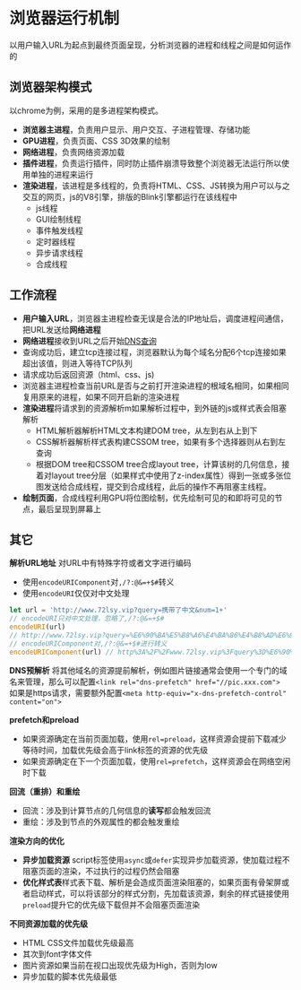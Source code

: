 # 浏览器运行机制
以用户输入URL为起点到最终页面呈现，分析浏览器的进程和线程之间是如何运作的
## 浏览器架构模式
以chrome为例，采用的是多进程架构模式。<br/>
- **浏览器主进程**，负责用户显示、用户交互、子进程管理、存储功能
- **GPU进程**，负责页面、CSS 3D效果的绘制
- **网络进程**，负责网络资源加载
- **插件进程**，负责运行插件，同时防止插件崩溃导致整个浏览器无法运行所以使用单独的进程来运行
- **渲染进程**，该进程是多线程的，负责将HTML、CSS、JS转换为用户可以与之交互的网页，js的V8引擎，排版的Blink引擎都运行在该线程中
    - js线程
    - GUI绘制线程
    - 事件触发线程
    - 定时器线程
    - 异步请求线程
    - 合成线程
## 工作流程
- **用户输入URL**，浏览器主进程检查无误是合法的IP地址后，调度进程间通信，把URL发送给**网络进程**<br/>
- **网络进程**接收到URL之后开始[DNS查询](/networkAngBrowser/http-dns/)<br/>
- 查询成功后，建立tcp连接过程，浏览器默认为每个域名分配6个tcp连接如果超出该值，则进入等待TCP队列<br/>
- 请求成功后返回资源（html、css、js)
- 浏览器主进程检查当前URL是否与之前打开渲染进程的根域名相同，如果相同复用原来的进程，如果不同开启新的渲染进程<br/>
- **渲染进程**将请求到的资源解析m如果解析过程中，到外链的js或样式表会阻塞解析
    - HTML解析器解析HTML文本构建DOM tree，从左到右从上到下
    - CSS解析器解析样式表构建CSSOM tree，如果有多个选择器则从右到左查询
    - 根据DOM tree和CSSOM tree合成layout tree，计算该树的几何信息，接着对layout tree分层（如果样式中使用了z-index属性）得到一张或多张位图发送给合成线程，提交到合成线程，此后的操作不再阻塞主线程。
- **绘制页面**，合成线程利用GPU将位图绘制，优先绘制可见的和即将可见的节点，最后呈现到屏幕上

## 其它

**解析URL地址**
对URL中有特殊字符或者文字进行编码
- 使用`encodeURIComponent`对`,/?:@&=+$#`转义
- 使用`encodeURI`仅仅对中文处理
```javascript
let url = 'http://www.72lsy.vip?query=携带了中文&num=1+'
// encodeURI只对中文处理，忽略了,/?:@&=+$#
encodeURI(url) 
// http://www.72lsy.vip?query=%E6%90%BA%E5%B8%A6%E4%BA%86%E4%B8%AD%E6%96%87&num=1+
// encodeURIComponent对,/?:@&=+$#进行转义
encodeURIComponent(url) // http%3A%2F%2Fwww.72lsy.vip%3Fquery%3D%E6%90%BA%E5%B8%A6%E4%BA%86%E4%B8%AD%E6%96%87%26num%3D1%2B
```

**DNS预解析**
将其他域名的资源提前解析，例如图片链接通常会使用一个专门的域名来管理，那么可以配置`<link rel="dns-prefetch" href="//pic.xxx.com">`<br/>
如果是https请求，需要额外配置`<meta http-equiv="x-dns-prefetch-control" content="on">`<br/>

**prefetch和preload**
- 如果资源确定在当前页面加载，使用`rel=preload`，这样资源会提前下载减少等待时间，加载优先级会高于link标签的资源的优先级
- 如果资源确定在下一个页面加载，使用`rel=prefetch`，这样资源会在网络空闲时下载

**回流（重排）和重绘**
- 回流：涉及到计算节点的几何信息的**读写**都会触发回流
- 重绘：涉及到节点的外观属性的都会触发重绘

**渲染方向的优化**
- **异步加载资源** script标签使用`async`或`defer`实现异步加载资源，使加载过程不阻塞页面的渲染，不过执行的过程仍然会阻塞
- **优化样式表**样式表下载、解析是会造成页面渲染阻塞的，如果页面有骨架屏或者启动样式，可以将该部分的样式分割，先加载该资源，剩余的样式链接使用`preload`提升它的优先级下载但并不会阻塞页面渲染

**不同资源加载的优先级**
- HTML CSS文件加载优先级最高
- 其次到font字体文件
- 图片资源如果当前在视口出现优先级为High，否则为low
- 异步加载的脚本优先级最低



